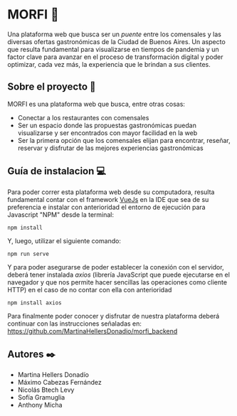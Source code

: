# MORFI 🍴
Una plataforma web que busca ser un _puente_ entre los comensales y las diversas ofertas gastronómicas de la Ciudad de Buenos Aires. Un aspecto que resulta fundamental para visualizarse en tiempos de pandemia y un factor clave para avanzar en el proceso de transformación digital y poder optimizar, cada vez más, la experiencia que le brindan a sus clientes.

## Sobre el proyecto 🌮

MORFI es una plataforma web que busca, entre otras cosas:
- Conectar a los restaurantes con comensales
- Ser un espacio donde las propuestas gastronómicas puedan visualizarse y ser encontrados con mayor facilidad en la web
- Ser la primera opción que los comensales elijan para encontrar, reseñar, reservar y disfrutar de las mejores experiencias gastronómicas



## Guía de instalacion 💻
Para poder correr esta plataforma web desde su computadora, resulta fundamental contar con el framework [VueJs](https://vuejs.org/) en la IDE que sea de su preferencia e instalar con anterioridad el entorno de ejecución para Javascript "NPM" desde la terminal:

```
npm install
```
Y, luego, utilizar el siguiente comando:
```
npm run serve
```
Y para poder asegurarse de poder establecer la conexión con el servidor, deberá tener instalada _axios_ (librería JavaScript que puede ejecutarse en el navegador y que nos permite hacer sencillas las operaciones como cliente HTTP) en el caso de no contar con ella con anterioridad

```
npm install axios
```
Para finalmente poder conocer y disfrutar de nuestra plataforma deberá continuar con las instrucciones señaladas en: https://github.com/MartinaHellersDonadio/morfi_backend

## Autores ✒️
- Martina Hellers Donadío
- Máximo Cabezas Fernández
- Nicolás Btech Levy
- Sofía Gramuglia
- Anthony Micha
